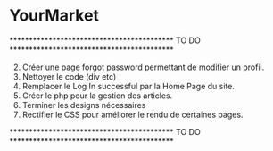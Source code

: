 # YourMarket
****************************************** TO DO ******************************************

2) Créer une page forgot password permettant de modifier un profil.
3) Nettoyer le code (div etc)
4) Remplacer le Log In successful par la Home Page du site.
5) Créer le php pour la gestion des articles.
6) Terminer les designs nécessaires
7) Rectifier le CSS pour améliorer le rendu de certaines pages.

****************************************** TO DO ******************************************
